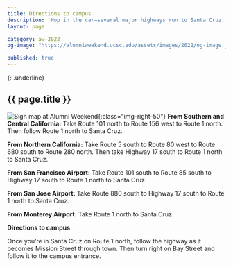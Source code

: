 ```yaml
---
title: Directions to campus
description: 'Hop in the car—several major highways run to Santa Cruz. Or come by plane—the San Francisco and San Jose international airports, as well as Monterey Regional Airport, are all nearby.'
layout: page

category: aw-2022
og-image: "https://alumniweekend.ucsc.edu/assets/images/2022/og-image.jpg"

published: true
---
```

{: .underline}
## {{ page.title }}

![Sign map at Alumni Weekend](/assets/images/2020/directions.jpg){:class="img-right-50"}
**From Southern and Central California:**
Take Route 101 north to Route 156 west to Route 1 north. Then follow Route 1 north to Santa Cruz.

**From Northern California:**
Take Route 5 south to Route 80 west to Route 680 south to Route 280 north. Then take Highway 17 south to Route 1 north to Santa Cruz.

**From San Francisco Airport:**
Take Route 101 south to Route 85 south to Highway 17 south to Route 1 north to Santa Cruz.

**From San Jose Airport:**
Take Route 880 south to Highway 17 south to Route 1 north to Santa Cruz.

**From Monterey Airport:**
Take Route 1 north to Santa Cruz.

**Directions to campus**

Once you’re in Santa Cruz on Route 1 north, follow the highway as it becomes Mission Street through town. Then turn right on Bay Street and follow it to the campus entrance.


